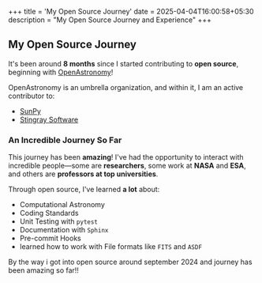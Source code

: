 +++
title = 'My Open Source Journey'
date = 2025-04-04T16:00:58+05:30
description = "My Open Source Journey and Experience"
+++

## My Open Source Journey  

It's been around **8 months** since I started contributing to **open source**, beginning with [OpenAstronomy](https://openastronomy.org/)!  

OpenAstronomy is an umbrella organization, and within it, I am an active contributor to:  
- [SunPy](https://github.com/sunpy/sunpy) 
- [Stingray Software](https://github.com/StingraySoftware/stingray)  

### An Incredible Journey So Far  
This journey has been **amazing**! I've had the opportunity to interact with incredible people—some are **researchers**, some work at **NASA** and **ESA**, and others are **professors at top universities**.  

Through open source, I've learned **a lot** about:  
- Computational Astronomy  
- Coding Standards   
- Unit Testing with `pytest` 
- Documentation with `Sphinx` 
- Pre-commit Hooks 
- learned how to work with File formats like `FITS` and `ASDF` 

By the way i got into open source around september 2024 and journey has been amazing so far!! 